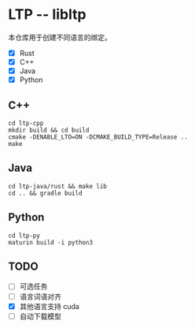 # LTP -- libltp

本仓库用于创建不同语言的绑定。

+ [x] Rust
+ [x] C++
+ [x] Java
+ [x] Python

## C++

```shell
cd ltp-cpp
mkdir build && cd build
cmake -DENABLE_LTO=ON -DCMAKE_BUILD_TYPE=Release ..
make
```

## Java

```shell
cd ltp-java/rust && make lib
cd .. && gradle build
```

## Python

```shell
cd ltp-py
maturin build -i python3
```

## TODO
+ [ ] 可选任务
+ [ ] 语言词语对齐
+ [x] 其他语言支持 cuda
+ [ ] 自动下载模型